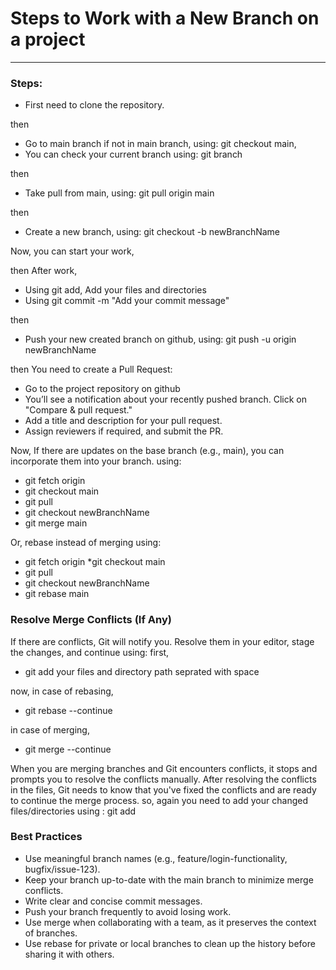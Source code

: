 # Steps to Work with a New Branch on a project
----------------------------------------------

### Steps:
* First need to clone the repository.

then 

* Go to main branch if not in main branch, using: git checkout main,
* You can check your current branch using: git branch

then 

* Take pull from main, using: git pull origin main

then

* Create a new branch, using: git checkout -b newBranchName

Now, 
you can start your work,

then 
After work,

* Using git add, Add your files and directories
* Using git commit -m "Add your commit message"

then 

* Push your new created branch on github, using: git push -u origin newBranchName

then
You need to create a Pull Request:

* Go to the project repository on github
* You’ll see a notification about your recently pushed branch. Click on "Compare & pull request."
* Add a title and description for your pull request.
* Assign reviewers if required, and submit the PR.

Now,
If there are updates on the base branch (e.g., main), you can incorporate them into your branch.
using:
* git fetch origin
* git checkout main
* git pull
* git checkout newBranchName
* git merge main

Or, rebase instead of merging
using: 
* git fetch origin
*git checkout main
* git pull
* git checkout newBranchName
* git rebase main

### Resolve Merge Conflicts (If Any)
If there are conflicts, Git will notify you. Resolve them in your editor, stage the changes, and continue
using:
first, 
* git add your files and directory path seprated with space

now, 
in case of rebasing,
* git rebase --continue

in case of merging,
* git merge --continue

When you are merging branches and Git encounters conflicts, it stops and prompts you to
resolve the conflicts manually. After resolving the conflicts in the files, Git needs to know
that you've fixed the conflicts and are ready to continue the merge process.
so, again you need to add your changed files/directories using : git add

### Best Practices
* Use meaningful branch names (e.g., feature/login-functionality, bugfix/issue-123).
* Keep your branch up-to-date with the main branch to minimize merge conflicts.
* Write clear and concise commit messages.
* Push your branch frequently to avoid losing work.
* Use merge when collaborating with a team, as it preserves the context of branches.
* Use rebase for private or local branches to clean up the history before sharing it with others.
